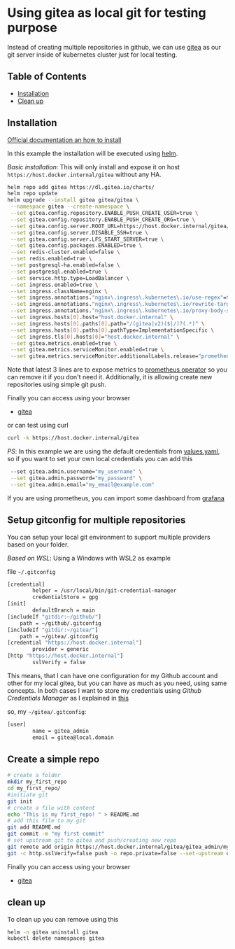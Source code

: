 # Using gitea as local git for testing purpose

Instead of creating multiple repositories in github, we can use [gitea](https://about.gitea.com/) as our git server inside of kubernetes cluster just for local testing.

## Table of Contents

- [Installation](#installation)
- [Clean up](#clean-up)

## Installation

[Official documentation an how to install](https://docs.gitea.com/installation/install-on-kubernetes)

In this example the installation will be executed using [helm](https://helm.sh/).

*Basic installation*: This will only install and expose it on host `https://host.docker.internal/gitea` without any HA.

```bash
helm repo add gitea https://dl.gitea.io/charts/
helm repo update
helm upgrade --install gitea gitea/gitea \
 --namespace gitea --create-namespace \
 --set gitea.config.repository.ENABLE_PUSH_CREATE_USER=true \
 --set gitea.config.repository.ENABLE_PUSH_CREATE_ORG=true \
 --set gitea.config.server.ROOT_URL=https://host.docker.internal/gitea/ \
 --set gitea.config.server.DISABLE_SSH=true \
 --set gitea.config.server.LFS_START_SERVER=true \
 --set gitea.config.packages.ENABLED=true \
 --set redis-cluster.enabled=false \
 --set redis.enabled=true \
 --set postgresql-ha.enabled=false \
 --set postgresql.enabled=true \
 --set service.http.type=LoadBalancer \
 --set ingress.enabled=true \
 --set ingress.className=nginx \
 --set ingress.annotations."nginx\.ingress\.kubernetes\.io/use-regex"=true \
 --set ingress.annotations."nginx\.ingress\.kubernetes\.io/rewrite-target"=/\$3 \
 --set ingress.annotations."nginx\.ingress\.kubernetes\.io/proxy-body-size"=512m \
 --set ingress.hosts[0].host="host.docker.internal" \
 --set ingress.hosts[0].paths[0].path="/(gitea|v2)($|/)?(.*)" \
 --set ingress.hosts[0].paths[0].pathType=ImplementationSpecific \
 --set ingress.tls[0].hosts[0]="host.docker.internal" \
 --set gitea.metrics.enabled=true \
 --set gitea.metrics.serviceMonitor.enabled=true \
 --set gitea.metrics.serviceMonitor.additionalLabels.release="prometheus-stack"
 ```

Note that latest 3 lines are to expose metrics to [prometheus operator](https://github.com/prometheus-operator/prometheus-operator?tab=readme-ov-file#helm-chart) so you can remove it if you don't need it.
Additionally, it is allowing create new repositories using simple git push.

Finally you can access using your browser

- [gitea](https://host.docker.internal/gitea)

 or can test using curl

```bash
curl -k https://host.docker.internal/gitea
```

*PS*: In this example we are using the default credentials from [values.yaml](https://gitea.com/gitea/helm-chart/src/branch/main/values.yaml#L456), so if you want to set your own local credentials you can add this

```bash
 --set gitea.admin.username="my_username" \
 --set gitea.admin.password="my_password" \
 --set gitea.admin.email="my_email@example.com"
```

If you are using prometheus, you can import some dashboard from [grafana](https://grafana.com/grafana/dashboards/?search=gitea)

## Setup gitconfig for multiple repositories

You can setup your local git environment to support multiple providers based on your folder.

*Based on WSL*: Using a Windows with WSL2 as example

file `~/.gitconfig`

```bash
[credential]
        helper = /usr/local/bin/git-credential-manager
        credentialStore = gpg
[init]
        defaultBranch = main
[includeIf "gitdir:~/github/"]
    path = ~/github/.gitconfig
[includeIf "gitdir:~/gitea/"]
    path = ~/gitea/.gitconfig
[credential "https://host.docker.internal"]
        provider = generic
[http "https://host.docker.internal"]
        sslVerify = false
```

This means, that I can have one configuration for my Github account and other for my local gitea, but you can have as much as you need, using same concepts. In both cases I want to store my credentials using *Github Credentials Manager* as I explained in [this](https://github.com/mkilikrates/documentation/tree/main/GCM)

so, my `~/gitea/.gitconfig`:

```bash
[user]
        name = gitea_admin
        email = gitea@local.domain
```

## Create a simple repo

```bash
# create a folder
mkdir my_first_repo
cd my_first_repo/
#initiate git
git init
# create a file with content
echo "This is my first_repo! " > README.md
# add this file to my git
git add README.md
git commit -m "my first commit"
# set upstream git to gitea and push/creating new repo
git remote add origin https://host.docker.internal/gitea/gitea_admin/my_first_repo.git
git -c http.sslVerify=false push -o repo.private=false --set-upstream origin main
```

Finally you can access using your browser

- [gitea](https://host.docker.internal/gitea/gitea_admin/my_first_repo)

## clean up

To clean up you can remove using this

```bash
helm -n gitea uninstall gitea
kubectl delete namespaces gitea
```

